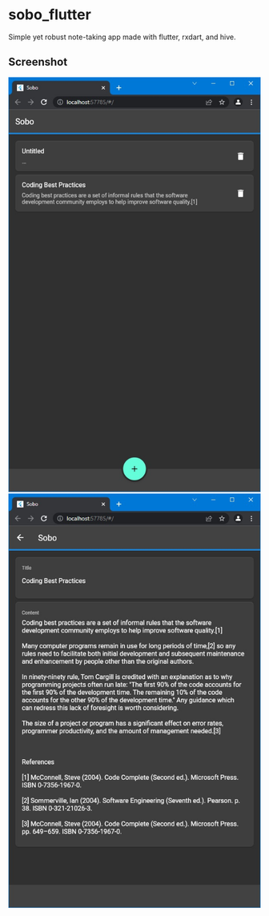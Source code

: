# sobo_flutter

Simple yet robust note-taking app made with flutter, rxdart, and hive.

## Screenshot

![](./screenshot/1648732159.jpg)
![](./screenshot/1648732211.jpg)
